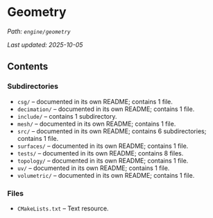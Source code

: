 # Geometry

_Path: `engine/geometry`_

_Last updated: 2025-10-05_


## Contents

### Subdirectories

- `csg/` – documented in its own README; contains 1 file.
- `decimation/` – documented in its own README; contains 1 file.
- `include/` – contains 1 subdirectory.
- `mesh/` – documented in its own README; contains 1 file.
- `src/` – documented in its own README; contains 6 subdirectories; contains 1 file.
- `surfaces/` – documented in its own README; contains 1 file.
- `tests/` – documented in its own README; contains 8 files.
- `topology/` – documented in its own README; contains 1 file.
- `uv/` – documented in its own README; contains 1 file.
- `volumetric/` – documented in its own README; contains 1 file.

### Files

- `CMakeLists.txt` – Text resource.
